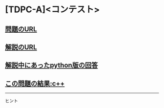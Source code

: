 # \[TDPC-A\]\<コンテスト\>

## [問題のURL](https://atcoder.jp/contests/tdpc/tasks/tdpc_contest)

## [解説のURL](https://atcoder.jp/contests/tdpc/editorial/756)

## [解説中にあったpython版の回答](https://atcoder.jp/contests/tdpc/submissions/20186239)

## [この問題の結果:c++](https://atcoder.jp/contests/tdpc/submissions?f.Task=tdpc_contest&f.LanguageName=C%2B%2B&f.Status=AC&f.User=)

<!---- 「問題の結果の見方」
 PROBLEMS→問題番号一覧→回答者数→accepted＋言語をセレクトする 
 ---->

-----
ヒント
